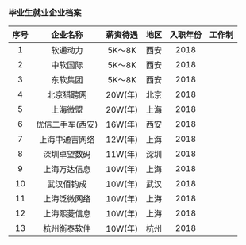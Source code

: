 ### 毕业生就业企业档案
| 序号 | 企业名称 | 薪资待遇 | 地区 | 入职年份 | 工作制 |
| :----:| :----:| :----: | :----: | :----: | :----: |
| 1 | 软通动力 | 5K～8K | 西安 | 2018 |  |
| 2 | 中软国际 | 5K～8K | 西安 | 2018 |  |
| 3 | 东软集团 | 5K～8K | 西安 | 2018 |  |
| 4 | 北京猎聘网 | 20W(年) | 北京 | 2018 |  |
| 5 | 上海微盟 | 20W(年) | 上海 | 2018 |  |
| 6 | 优信二手车(西安) | 16W(年) | 西安 | 2018 |  |
| 7 | 上海中通吉网络 | 12W(年) | 上海 | 2018 |  |
| 8 | 深圳卓望数码 | 11W(年) | 深圳 | 2018 |  |
| 9 | 上海万达信息 | 10W(年) | 上海 | 2018 |  |
| 10 | 武汉佰钧成 | 10W(年) | 武汉 | 2018 |  |
| 11 | 上海泛微网络 | 10W(年) | 上海 | 2018 |  |
| 12 | 上海熙菱信息 | 10W(年) | 上海 | 2018 |  |
| 13 | 杭州衡泰软件 | 10W(年) | 杭州 | 2018 |  |